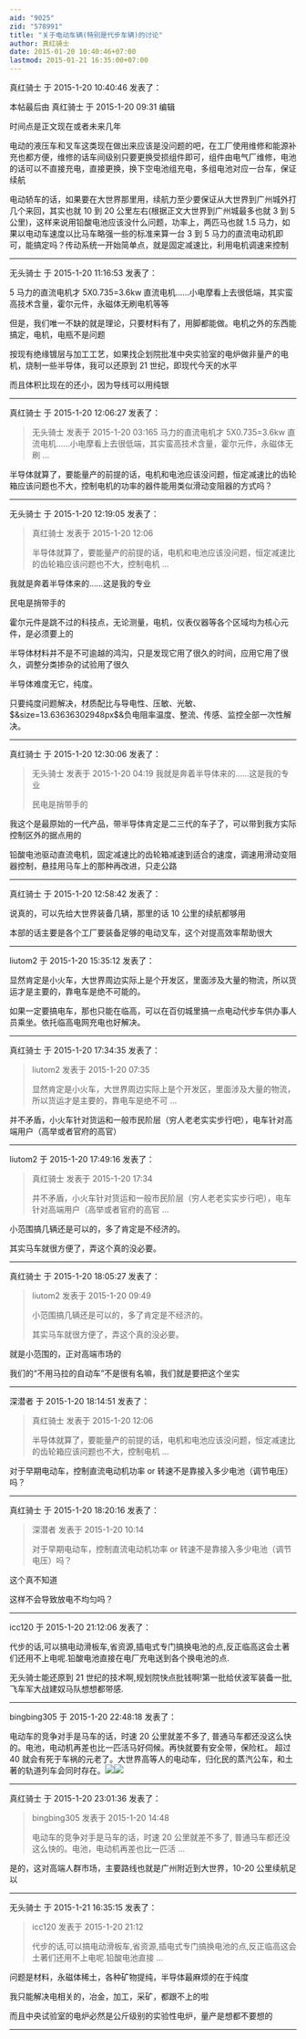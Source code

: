 ```yaml
---
aid: "9025"
zid: "578991"
title: "关于电动车辆(特别是代步车辆)的讨论"
author: 真红骑士
date: 2015-01-20 10:40:46+07:00
lastmod: 2015-01-21 16:35:00+07:00
---
```


真红骑士 于 2015-1-20 10:40:46 发表了：

本帖最后由 真红骑士 于 2015-1-20 09:31 编辑

时间点是正文现在或者未来几年

电动的液压车和叉车这类现在做出来应该是没问题的吧，在工厂使用维修和能源补充也都方便，维修的话车间级别只要更换受损组件即可，组件由电气厂维修，电池的话可以不直接充电，直接更换，换下空电池组充电，多组电池对应一台车，保证续航

电动轿车的话，如果要在大世界那里用，续航力至少要保证从大世界到广州城外打几个来回，其实也就 10 到 20 公里左右(根据正文大世界到广州城最多也就 3 到 5 公里)，这样来说用铅酸电池应该没什么问题，功率上，两匹马也就 1.5 马力，如果以电动车速度以比马车略强一些的标准来算一台 3 到 5 马力的直流电动机即可，能搞定吗？传动系统一开始简单点，就是固定减速比，利用电机调速来控制

---

无头骑士 于 2015-1-20 11:16:53 发表了：

5 马力的直流电机才 5X0.735=3.6kw 直流电机……小电摩看上去很低端，其实蛮高技术含量，霍尔元件，永磁体无刷电机等等

但是，我们唯一不缺的就是理论，只要材料有了，用脚都能做。电机之外的东西能搞定，电机，电瓶不是问题

按现有绝缘镀层与加工工艺，如果找企划院批准中央实验室的电炉做非量产的电机，烧制一些半导体，我可以还原到 21 世纪，即现代今天的水平

而且体积比现在的还小，因为导线可以用纯银

---

真红骑士 于 2015-1-20 12:06:27 发表了：

> 无头骑士 发表于 2015-1-20 03:165 马力的直流电机才 5X0.735=3.6kw 直流电机……小电摩看上去很低端，其实蛮高技术含量，霍尔元件，永磁体无刷 ...

半导体就算了，要能量产的前提的话，电机和电池应该没问题，恒定减速比的齿轮箱应该问题也不大，控制电机的功率的器件能用类似滑动变阻器的方式吗？

---

无头骑士 于 2015-1-20 12:19:05 发表了：

> 真红骑士 发表于 2015-1-20 12:06
>
> 半导体就算了，要能量产的前提的话，电机和电池应该没问题，恒定减速比的齿轮箱应该问题也不大，控制电机 ...

我就是奔着半导体来的……这是我的专业

民电是捎带手的

霍尔元件是跳不过的科技点，无论测量，电机，仪表仪器等各个区域均为核心元件，是必须要上的

半导体材料并不是不可逾越的鸿沟，只是发现它用了很久的时间，应用它用了很久，调整分类掺杂的试验用了很久

半导体难度无它，纯度。

只要纯度问题解决，材质配比与导电性、压敏、光敏、\$&size=13.63636302948px\$&负电阻率温度、整流、传感、监控全部一次性解决。

---

真红骑士 于 2015-1-20 12:30:06 发表了：

> 无头骑士 发表于 2015-1-20 04:19 我就是奔着半导体来的……这是我的专业
>
> 民电是捎带手的

我这个是最原始的一代产品，带半导体肯定是二三代的车子了，可以带到我方实际控制区外的据点用的

铅酸电池驱动直流电机，固定减速比的齿轮箱减速到适合的速度，调速用滑动变阻器控制，悬挂用马车上的那种再改进，只走公路

---

真红骑士 于 2015-1-20 12:58:42 发表了：

说真的，可以先给大世界装备几辆，那里的话 10 公里的续航都够用

本部的话主要是各个工厂要装备足够的电动叉车，这个对提高效率帮助很大

---

liutom2 于 2015-1-20 15:35:12 发表了：

显然肯定是小火车，大世界周边实际上是个开发区，里面涉及大量的物流，所以货运才是主要的，靠电车是绝不可能的。

如果一定要搞电车，那也只能在临高，可以在百仞城里搞一点电动代步车供办事人员乘坐。依托临高电网充电也好解决。

---

真红骑士 于 2015-1-20 17:34:35 发表了：

> liutom2 发表于 2015-1-20 07:35
>
> 显然肯定是小火车，大世界周边实际上是个开发区，里面涉及大量的物流，所以货运才是主要的，靠电车是绝不可 ...

并不矛盾，小火车针对货运和一般市民阶层（穷人老老实实步行吧），电车针对高端用户（高举或者官府的高官）

---

liutom2 于 2015-1-20 17:49:16 发表了：

> 真红骑士 发表于 2015-1-20 17:34
>
> 并不矛盾，小火车针对货运和一般市民阶层（穷人老老实实步行吧），电车针对高端用户（高举或者官府的高官 ...

小范围搞几辆还是可以的，多了肯定是不经济的。

其实马车就很方便了，弄这个真的没必要。

---

真红骑士 于 2015-1-20 18:05:27 发表了：

> liutom2 发表于 2015-1-20 09:49
>
> 小范围搞几辆还是可以的，多了肯定是不经济的。
>
> 其实马车就很方便了，弄这个真的没必要。

就是小范围的，正对高端市场的

我们的“不用马拉的自动车”不是很有名嘛，我们就是要把这个坐实

---

深潜者 于 2015-1-20 18:14:51 发表了：

> 真红骑士 发表于 2015-1-20 12:06
>
> 半导体就算了，要能量产的前提的话，电机和电池应该没问题，恒定减速比的齿轮箱应该问题也不大，控制电机 ...

对于早期电动车，控制直流电动机功率 or 转速不是靠接入多少电池（调节电压）吗？

---

真红骑士 于 2015-1-20 18:20:16 发表了：

> 深潜者 发表于 2015-1-20 10:14
>
> 对于早期电动车，控制直流电动机功率 or 转速不是靠接入多少电池（调节电压）吗？

这个真不知道

这样不会导致放电不均匀吗？

---

icc120 于 2015-1-20 21:12:06 发表了：

代步的话,可以搞电动滑板车,省资源,插电式专门搞换电池的点,反正临高这会土著们还用不上电呢.铅酸电池直接在电厂充电送到各个换电池的点.

无头骑士能还原到 21 世纪的技术啊,规划院快点批钱啊!第一批给伏波军装备一批,飞车军大战建奴马队想想都带感.

---

bingbing305 于 2015-1-20 22:48:18 发表了：

电动车的竞争对手是马车的话，时速 20 公里就差不多了, 普通马车都还没这么快的。电池，电动机再差也比一匹活马好伺候。再快就要有安全带，保险杠。 超过 40 就会有死于车祸的元老了。大世界高等人的电动车，归化民的蒸汽公车，和土著的轨道列车会同时存在。![](http://news.bbcimg.co.uk/media/images/54299000/jpg/_54299315_008972010-1.jpg)![](http://www.treasuresofcumbria.org.uk/images/uploads/treasure_images/HRS_848_Sentinel_steam_bus_Lindale_in_Cartmel4.jpg)

---

真红骑士 于 2015-1-20 23:01:36 发表了：

> bingbing305 发表于 2015-1-20 14:48
>
> 电动车的竞争对手是马车的话，时速 20 公里就差不多了, 普通马车都还没这么快的。电池，电动机再差也比一匹活 ...

是的，这对高端人群市场，主要路线也就是广州附近到大世界，10-20 公里续航足以

---

无头骑士 于 2015-1-21 16:35:15 发表了：

> icc120 发表于 2015-1-20 21:12
>
> 代步的话,可以搞电动滑板车,省资源,插电式专门搞换电池的点,反正临高这会土著们还用不上电呢.铅酸电池直接 ...

问题是材料，永磁体稀土，各种矿物提纯，半导体最麻烦的在于纯度

我只能解决电相关的，冶金，加工，采矿，都跟不上的啦

而且中央试验室的电炉必然是公斤级别的实验性电炉，量产是想都不要想的

---
